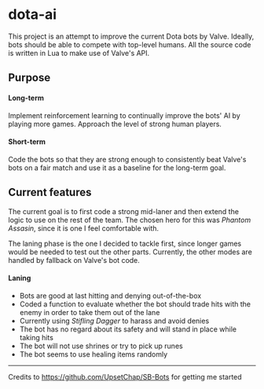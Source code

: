 # dota-ai
This project is an attempt to improve the current Dota bots by Valve. 
Ideally, bots should be able to compete with top-level humans.
All the source code is written in Lua to make use of Valve's API. 

## Purpose
#### Long-term
Implement reinforcement learning to continually improve the bots' AI by playing more games. Approach the level of strong human players.
#### Short-term
Code the bots so that they are strong enough to consistently beat Valve's bots on a fair match and use it as a baseline for the long-term goal.

## Current features
The current goal is to first code a strong mid-laner and then extend the logic to use on the rest of the team. The chosen hero for this was _Phantom Assasin_, since it is one I feel comfortable with.

The laning phase is the one I decided to tackle first, since longer games would be needed to test out the other parts. Currently, the other modes are handled by fallback on Valve's bot code.
#### Laning 
- Bots are good at last hitting and denying out-of-the-box
- Coded a function to evaluate whether the bot should trade hits with the enemy in order to take them out of the lane
- Currently using _Stifling Dagger_ to harass and avoid denies
- The bot has no regard about its safety and will stand in place while taking hits
- The bot will not use shrines or try to pick up runes
- The bot seems to use healing items randomly

---
Credits to https://github.com/UpsetChap/SB-Bots for getting me started
